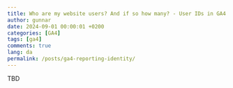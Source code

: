 ```yaml
---
title: Who are my website users? And if so how many? - User IDs in GA4
author: gunnar
date: 2024-09-01 00:00:01 +0200
categories: [GA4]
tags: [ga4]
comments: true
lang: da
permalink: /posts/ga4-reporting-identity/
---
```


TBD